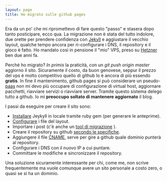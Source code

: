 ```yaml
---
layout: page
title: Ho migrato sulle github pages
---
```

Era da un po' che mi ripromettevo di fare questo "passo" e stasera dopo tanto posticipare, ecco qua.
La migrazione non è stata del tutto indolore, due orette per prendere confidenza con [Jekyll](http://jekyllrb.com) e aggiustare il vecchio layout, qualche tempo ancora per ri-configurare i DNS, il repository e il gioco è fatto.
Ho mandato così in pensione il "mio" VPS, preso su [Hetzner](http://www.hetzner.de) ben due anni fa.

Perché ho migrato? *In primis* la praticità, con un *git push origin master* aggiorno il sito. Sicuramente il costo, da buon genovese, seppur il prezzo del vps è molto competitivo quello di github lo è ancora di più essendo **gratis**. In fine il mantenimento, github pages si può considerare un pseudo-[paas](http://it.wikipedia.org/wiki/Platform_as_a_service) non mi devo più occupare di configurazione di virtual host, aggiornare pacchetti, riavviare servizi o riavviare server. Tramite questo sistema delego tutto a github. Io mi **preoccupo soltato di mantenere aggiornato** il blog.

I passi da eseguire per creare il sito sono:
- [Installare](https://github.com/mojombo/jekyll/wiki/install) Jeykyll in locale tramite ruby gem (per generare le anteprime).
- [Configurare](https://github.com/mojombo/jekyll/wiki/Usage) i file del layout.
- Importare i post (c'è anche un [tool di migrazione](https://github.com/mojombo/jekyll/wiki/blog-migrations) ).
- Creare il repository su github [secondo le specifiche](https://help.github.com/articles/user-organization-and-project-pages).
- Aggiungere il file [CNAME](https://help.github.com/articles/setting-up-a-custom-domain-with-pages), serve per gire a github quale dominio punterà al repository.
- Configurare i DNS con il nuovo IP a cui puntare.
- Committare le modifiche e sincronizzare il repository.

Una soluzione sicuramente interessante per chi, come me, non scrive frequentemente ma vuole comunque avere un sito personale a costo zero, o quasi se si ha un dominio.